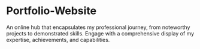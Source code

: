 # Portfolio-Website
An online hub that encapsulates my professional journey, from noteworthy projects to demonstrated skills. Engage with a comprehensive display of my expertise, achievements, and capabilities.
